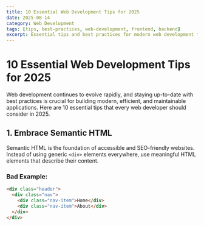 ```yaml
---
title: 10 Essential Web Development Tips for 2025
date: 2025-08-14
category: Web Development
tags: [tips, best-practices, web-development, frontend, backend]
excerpt: Essential tips and best practices for modern web development that every developer should know in 2025.
---
```


# 10 Essential Web Development Tips for 2025

Web development continues to evolve rapidly, and staying up-to-date with best practices is crucial for building modern, efficient, and maintainable applications. Here are 10 essential tips that every web developer should consider in 2025.

## 1. Embrace Semantic HTML

Semantic HTML is the foundation of accessible and SEO-friendly websites. Instead of using generic `<div>` elements everywhere, use meaningful HTML elements that describe their content.

### Bad Example:
```html
<div class="header">
  <div class="nav">
    <div class="nav-item">Home</div>
    <div class="nav-item">About</div>
  </div>
</div>
